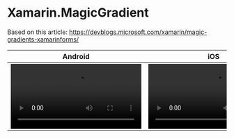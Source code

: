 # Xamarin.MagicGradient
Based on this article:
https://devblogs.microsoft.com/xamarin/magic-gradients-xamarinforms/


| Android  | iOS |
| ------------- | ------------- |
| ![alt Android](https://i.imgur.com/EpxNFZ7.mp4)  | ![alt iOS](https://i.imgur.com/hK0gmne.mp4)  |
